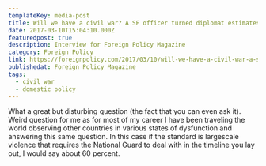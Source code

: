 ```yaml
---
templateKey: media-post
title: Will we have a civil war? A SF officer turned diplomat estimates chances at 60 percent
date: 2017-03-10T15:04:10.000Z
featuredpost: true
description: Interview for Foreign Policy Magazine
category: Foreign Policy
link: https://foreignpolicy.com/2017/03/10/will-we-have-a-civil-war-a-sf-officer-turned-diplomat-estimates-chances-at-60-percent/
publishedat: Foreign Policy Magazine
tags:
  - civil war
  - domestic policy
---
```

What a great but disturbing question (the fact that you can even ask it). Weird question for me as for most of my career I have been traveling the world observing other countries in various states of dysfunction and answering this same question. In this case if the standard is largescale violence that requires the National Guard to deal with in the timeline you lay out, I would say about 60 percent.